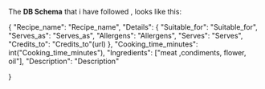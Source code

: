 The **DB Schema** that i have followed , looks like this:


{
	"Recipe_name": "Recipe_name",
	"Details": {
		"Suitable_for": "Suitable_for",
		"Serves_as": "Serves_as",
		"Allergens": "Allergens",
		"Serves": "Serves",
		"Credits_to": "Credits_to"(url)
	},
	"Cooking_time_minutes": int("Cooking_time_minutes"),
	"Ingredients": ["meat ,condiments, flower, oil"],
	"Description": "Description"

}